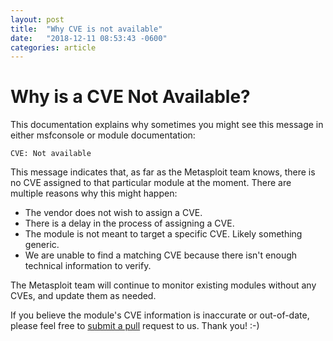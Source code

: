 ```yaml
---
layout: post
title:  "Why CVE is not available"
date:   "2018-12-11 08:53:43 -0600"
categories: article
---
```


# Why is a CVE Not Available?
This documentation explains why sometimes you might see this message in either msfconsole or module documentation:

```
CVE: Not available
```

This message indicates that, as far as the Metasploit team knows, there is no CVE assigned to that particular module at the moment. There are multiple reasons why this might happen:

* The vendor does not wish to assign a CVE.
* There is a delay in the process of assigning a CVE.
* The module is not meant to target a specific CVE. Likely something generic.
* We are unable to find a matching CVE because there isn't enough technical information to verify.

The Metasploit team will continue to monitor existing modules without any CVEs, and update them as needed.

If you believe the module's CVE information is inaccurate or out-of-date, please feel free to [submit a pull](https://github.com/rapid7/metasploit-framework) request to us. Thank you! :-)